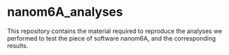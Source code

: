 # nanom6A_analyses
This repository contains the material required to reproduce the analyses we performed to test the piece of software nanom6A, and the corresponding results.
